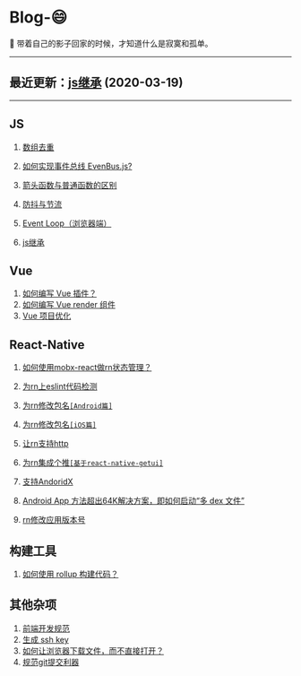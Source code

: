 # Blog-😄

🤞 带着自己的影子回家的时候，才知道什么是寂寞和孤单。

***
## 最近更新：[js继承](https://github.com/xxj95719/Blog/blob/master/doc/js/extends.md) (2020-03-19)
***
## JS

1. [数组去重](https://github.com/xxj95719/Blog/blob/master/doc/js/array-deduplication.md)

2. [如何实现事件总线 EvenBus.js?](https://github.com/xxj95719/Blog/blob/master/doc/js/evenbus.md)

3. [箭头函数与普通函数的区别](https://github.com/xxj95719/Blog/blob/master/doc/js/fn.md)

4. [防抖与节流](https://github.com/xxj95719/Blog/blob/master/doc/js/debounceAndthrottle.md)

5. [Event Loop（浏览器端）](https://github.com/xxj95719/Blog/blob/master/doc/js/event-loop.md)

6. [js继承](https://github.com/xxj95719/Blog/blob/master/doc/js/extends.md)
## Vue

1. [如何编写 Vue 插件？](https://github.com/xxj95719/Blog/blob/master/doc/vue/vue-plugin.md)
2. [如何编写 Vue render 组件](https://github.com/xxj95719/Blog/blob/master/doc/vue/vue-render-component.md)
3. [Vue 项目优化](https://github.com/xxj95719/Blog/blob/master/doc/vue/vue-majorization.md)

## React-Native

1. [如何使用mobx-react做rn状态管理？](https://github.com/xxj95719/Blog/blob/master/doc/rn/mobx-react.md)

2. [为rn上eslint代码检测](https://github.com/xxj95719/Blog/blob/master/doc/rn/rn-eslint.md)

3. [为rn修改包名`[Android篇]`](https://github.com/xxj95719/Blog/blob/master/doc/rn/rn-rename-android.md)

4. [为rn修改包名`[iOS篇]`](https://github.com/xxj95719/Blog/blob/master/doc/rn/rn-rename-ios.md)

5. [让rn支持http](https://github.com/xxj95719/Blog/blob/master/doc/rn/rn-http.md)

6. [为rn集成个推`[基于react-native-getui]`](https://github.com/xxj95719/Blog/blob/master/doc/rn/rn-getui.md)

7. [支持AndoridX](https://github.com/xxj95719/Blog/blob/master/doc/rn/rn-androidX.md)

8. [Android App 方法超出64K解决方案，即如何启动“多 dex 文件”](https://github.com/xxj95719/Blog/blob/master/doc/rn/rn-android-64K.md)

9. [rn修改应用版本号](https://github.com/xxj95719/Blog/blob/master/doc/rn/rn-set-version.md)

## 构建工具

1. [如何使用 rollup 构建代码？](https://github.com/xxj95719/Blog/blob/master/doc/buildTool/rollup.md)

## 其他杂项

1. [前端开发规范](https://github.com/xxj95719/Blog/blob/master/doc/other/standard.md)
2. [生成 ssh key](https://github.com/xxj95719/Blog/blob/master/doc/other/ssh-key.md)
3. [如何让浏览器下载文件，而不直接打开？](https://github.com/xxj95719/Blog/blob/master/doc/other/pdf-down.md)
4. [规范git提交利器](https://github.com/xxj95719/Blog/blob/master/doc/other/git.md)


